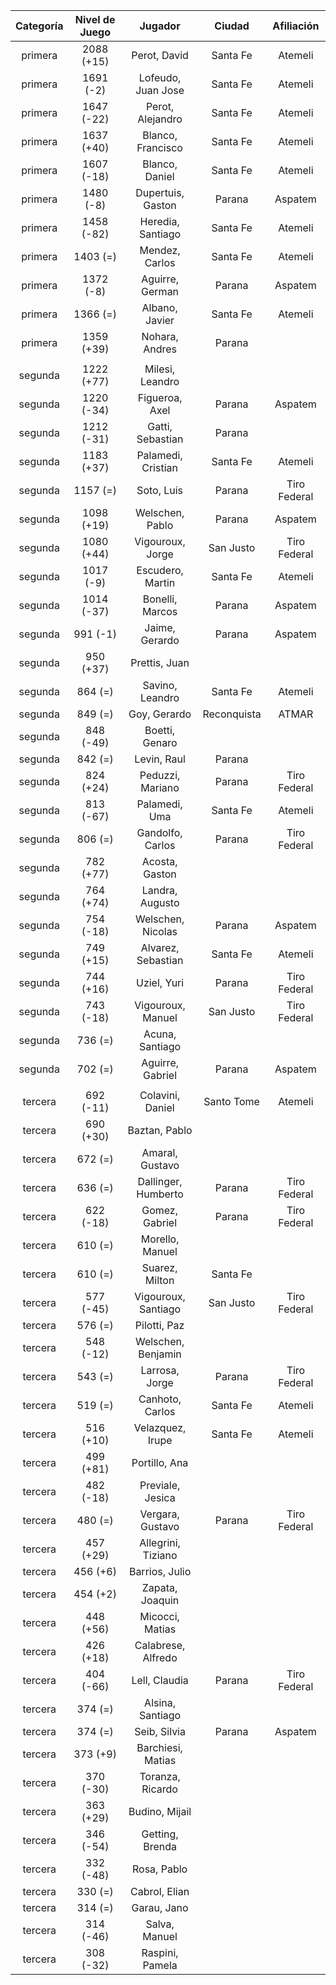 |  Categoría  |  Nivel de Juego  |       Jugador       |   Ciudad    |  Afiliación  |
|:-----------:|:----------------:|:-------------------:|:-----------:|:------------:|
|   primera   |    2088 (+15)    |    Perot, David     |  Santa Fe   |   Atemeli    |
|   primera   |    1691 (-2)     | Lofeudo, Juan Jose  |  Santa Fe   |   Atemeli    |
|   primera   |    1647 (-22)    |  Perot, Alejandro   |  Santa Fe   |   Atemeli    |
|   primera   |    1637 (+40)    |  Blanco, Francisco  |  Santa Fe   |   Atemeli    |
|   primera   |    1607 (-18)    |   Blanco, Daniel    |  Santa Fe   |   Atemeli    |
|   primera   |    1480 (-8)     |  Dupertuis, Gaston  |   Parana    |   Aspatem    |
|   primera   |    1458 (-82)    |  Heredia, Santiago  |  Santa Fe   |   Atemeli    |
|   primera   |     1403 (=)     |   Mendez, Carlos    |  Santa Fe   |   Atemeli    |
|   primera   |    1372 (-8)     |   Aguirre, German   |   Parana    |   Aspatem    |
|   primera   |     1366 (=)     |   Albano, Javier    |  Santa Fe   |   Atemeli    |
|   primera   |    1359 (+39)    |   Nohara, Andres    |   Parana    |              |
|             |                  |                     |             |              |
|   segunda   |    1222 (+77)    |   Milesi, Leandro   |             |              |
|   segunda   |    1220 (-34)    |   Figueroa, Axel    |   Parana    |   Aspatem    |
|   segunda   |    1212 (-31)    |  Gatti, Sebastian   |   Parana    |              |
|   segunda   |    1183 (+37)    | Palamedi, Cristian  |  Santa Fe   |   Atemeli    |
|   segunda   |     1157 (=)     |     Soto, Luis      |   Parana    | Tiro Federal |
|   segunda   |    1098 (+19)    |   Welschen, Pablo   |   Parana    |   Aspatem    |
|   segunda   |    1080 (+44)    |  Vigouroux, Jorge   |  San Justo  | Tiro Federal |
|   segunda   |    1017 (-9)     |  Escudero, Martin   |  Santa Fe   |   Atemeli    |
|   segunda   |    1014 (-37)    |   Bonelli, Marcos   |   Parana    |   Aspatem    |
|   segunda   |     991 (-1)     |   Jaime, Gerardo    |   Parana    |   Aspatem    |
|   segunda   |    950 (+37)     |    Prettis, Juan    |             |              |
|   segunda   |     864 (=)      |   Savino, Leandro   |  Santa Fe   |   Atemeli    |
|   segunda   |     849 (=)      |    Goy, Gerardo     | Reconquista |    ATMAR     |
|   segunda   |    848 (-49)     |   Boetti, Genaro    |             |              |
|   segunda   |     842 (=)      |     Levin, Raul     |   Parana    |              |
|   segunda   |    824 (+24)     |  Peduzzi, Mariano   |   Parana    | Tiro Federal |
|   segunda   |    813 (-67)     |    Palamedi, Uma    |  Santa Fe   |   Atemeli    |
|   segunda   |     806 (=)      |  Gandolfo, Carlos   |   Parana    | Tiro Federal |
|   segunda   |    782 (+77)     |   Acosta, Gaston    |             |              |
|   segunda   |    764 (+74)     |   Landra, Augusto   |             |              |
|   segunda   |    754 (-18)     |  Welschen, Nicolas  |   Parana    |   Aspatem    |
|   segunda   |    749 (+15)     | Alvarez, Sebastian  |  Santa Fe   |   Atemeli    |
|   segunda   |    744 (+16)     |     Uziel, Yuri     |   Parana    | Tiro Federal |
|   segunda   |    743 (-18)     |  Vigouroux, Manuel  |  San Justo  | Tiro Federal |
|   segunda   |     736 (=)      |   Acuna, Santiago   |             |              |
|   segunda   |     702 (=)      |  Aguirre, Gabriel   |   Parana    |   Aspatem    |
|             |                  |                     |             |              |
|   tercera   |    692 (-11)     |  Colavini, Daniel   | Santo Tome  |   Atemeli    |
|   tercera   |    690 (+30)     |    Baztan, Pablo    |             |              |
|   tercera   |     672 (=)      |   Amaral, Gustavo   |             |              |
|   tercera   |     636 (=)      | Dallinger, Humberto |   Parana    | Tiro Federal |
|   tercera   |    622 (-18)     |   Gomez, Gabriel    |   Parana    | Tiro Federal |
|   tercera   |     610 (=)      |   Morello, Manuel   |             |              |
|   tercera   |     610 (=)      |   Suarez, Milton    |  Santa Fe   |              |
|   tercera   |    577 (-45)     | Vigouroux, Santiago |  San Justo  | Tiro Federal |
|   tercera   |     576 (=)      |    Pilotti, Paz     |             |              |
|   tercera   |    548 (-12)     | Welschen, Benjamin  |             |              |
|   tercera   |     543 (=)      |   Larrosa, Jorge    |   Parana    | Tiro Federal |
|   tercera   |     519 (=)      |   Canhoto, Carlos   |  Santa Fe   |   Atemeli    |
|   tercera   |    516 (+10)     |  Velazquez, Irupe   |  Santa Fe   |   Atemeli    |
|   tercera   |    499 (+81)     |    Portillo, Ana    |             |              |
|   tercera   |    482 (-18)     |  Previale, Jesica   |             |              |
|   tercera   |     480 (=)      |  Vergara, Gustavo   |   Parana    | Tiro Federal |
|   tercera   |    457 (+29)     | Allegrini, Tiziano  |             |              |
|   tercera   |     456 (+6)     |   Barrios, Julio    |             |              |
|   tercera   |     454 (+2)     |   Zapata, Joaquin   |             |              |
|   tercera   |    448 (+56)     |   Micocci, Matias   |             |              |
|   tercera   |    426 (+18)     | Calabrese, Alfredo  |             |              |
|   tercera   |    404 (-66)     |    Lell, Claudia    |   Parana    | Tiro Federal |
|   tercera   |     374 (=)      |  Alsina, Santiago   |             |              |
|   tercera   |     374 (=)      |    Seib, Silvia     |   Parana    |   Aspatem    |
|   tercera   |     373 (+9)     |  Barchiesi, Matias  |             |              |
|   tercera   |    370 (-30)     |  Toranza, Ricardo   |             |              |
|   tercera   |    363 (+29)     |   Budino, Mijail    |             |              |
|   tercera   |    346 (-54)     |   Getting, Brenda   |             |              |
|   tercera   |    332 (-48)     |     Rosa, Pablo     |             |              |
|   tercera   |     330 (=)      |    Cabrol, Elian    |             |              |
|   tercera   |     314 (=)      |     Garau, Jano     |             |              |
|   tercera   |    314 (-46)     |    Salva, Manuel    |             |              |
|   tercera   |    308 (-32)     |   Raspini, Pamela   |             |              |